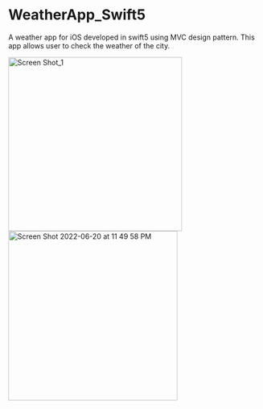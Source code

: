 # WeatherApp_Swift5
A weather app for iOS developed in swift5 using MVC design pattern. This app allows user to check the weather of the city. 

<img width="345" alt="Screen Shot_1" src="https://user-images.githubusercontent.com/100095957/174712338-2ef5387c-e489-4e35-b627-d68f92225a6a.png"> <img width="336" alt="Screen Shot 2022-06-20 at 11 49 58 PM" src="https://user-images.githubusercontent.com/100095957/174712540-c214a0a5-f860-4492-957b-3cb8aa359bb2.png">
